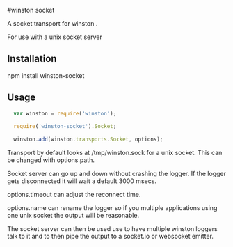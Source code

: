 #winston socket

A socket transport for winston .

For use with a unix socket server
## Installation
  npm install winston-socket

## Usage
``` js
  var winston = require('winston');
  
  require('winston-socket').Socket;
  
  winston.add(winston.transports.Socket, options);

```
Transport by default looks at /tmp/winston.sock for a unix socket. This can be changed with options.path.

Socket server can go up and down without crashing the logger. If the logger gets disconnected it will wait a default 3000 msecs.

options.timeout can adjust the reconnect time.

options.name can rename the logger so if you multiple applications using one unix socket the output will be reasonable.



The socket server can then be used use to have multiple winston loggers talk to it and to then pipe the output to a socket.io or websocket emitter.


